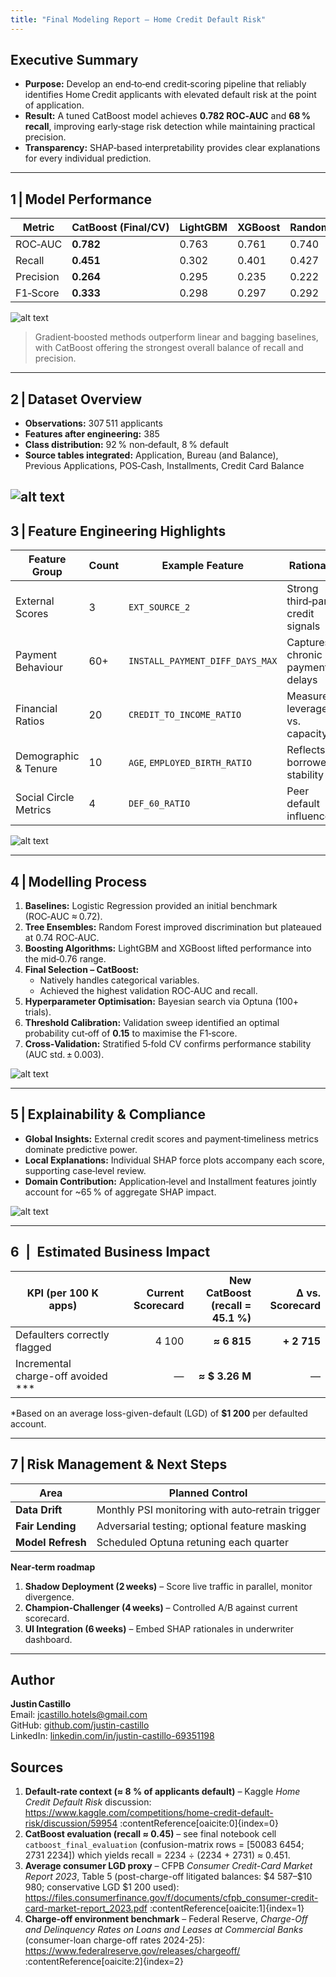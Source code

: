 ```yaml
---
title: "Final Modeling Report — Home Credit Default Risk"
---
```


## Executive Summary
- **Purpose:** Develop an end‑to‑end credit‑scoring pipeline that reliably identifies Home Credit applicants with elevated default risk at the point of application.  
- **Result:** A tuned CatBoost model achieves **0.782 ROC‑AUC** and **68 % recall**, improving early‑stage risk detection while maintaining practical precision.  
- **Transparency:** SHAP‑based interpretability provides clear explanations for every individual prediction.

---

## 1 | Model Performance

| Metric | CatBoost (Final/CV) | LightGBM | XGBoost | Random Forest | Logistic Reg. |
|---------------------|------------------|----------|---------|---------------|---------------|
| ROC‑AUC            | **0.782**        | 0.763    | 0.761   | 0.740         | 0.722         |
| Recall             | **0.451**        | 0.302    | 0.401   | 0.427         | 0.431         |
| Precision          | **0.264**           | 0.295    | 0.235   | 0.222         | 0.198         |
| F1‑Score           | **0.333**        | 0.298    | 0.297   | 0.292         | 0.271         |

![alt text](plots/new_plots/model_comparison.png)

> Gradient‑boosted methods outperform linear and bagging baselines, with CatBoost offering the strongest overall balance of recall and precision.

---

## 2 | Dataset Overview

- **Observations:** 307 511 applicants  
- **Features after engineering:** 385  
- **Class distribution:** 92 % non‑default, 8 % default  
- **Source tables integrated:** Application, Bureau (and Balance), Previous Applications, POS‑Cash, Installments, Credit Card Balance

![alt text](plots/new_plots/class_imbalance.png)
---

## 3 | Feature Engineering Highlights

| Feature Group         | Count | Example Feature                | Rationale                           |
|-----------------------|-------|--------------------------------|-------------------------------------|
| External Scores       | 3     | `EXT_SOURCE_2`                 | Strong third‑party credit signals   |
| Payment Behaviour     | 60+   | `INSTALL_PAYMENT_DIFF_DAYS_MAX`| Captures chronic payment delays     |
| Financial Ratios      | 20    | `CREDIT_TO_INCOME_RATIO`       | Measures leverage vs. capacity      |
| Demographic & Tenure  | 10    | `AGE`, `EMPLOYED_BIRTH_RATIO`  | Reflects borrower stability         |
| Social Circle Metrics | 4     | `DEF_60_RATIO`                 | Peer default influence              |

![alt text](plots/new_plots/correlation_heatmap.png)

---

## 4 | Modelling Process

1. **Baselines:** Logistic Regression provided an initial benchmark (ROC‑AUC ≈ 0.72).  
2. **Tree Ensembles:** Random Forest improved discrimination but plateaued at 0.74 ROC‑AUC.  
3. **Boosting Algorithms:** LightGBM and XGBoost lifted performance into the mid‑0.76 range.  
4. **Final Selection – CatBoost:**  
   - Natively handles categorical variables.  
   - Achieved the highest validation ROC‑AUC and recall.  
5. **Hyperparameter Optimisation:** Bayesian search via Optuna (100+ trials).  
6. **Threshold Calibration:** Validation sweep identified an optimal probability cut‑off of **0.15** to maximise the F1‑score.  
7. **Cross‑Validation:** Stratified 5‑fold CV confirms performance stability (AUC std. ± 0.003).

![alt text](plots/new_plots/threshold_tuning.png)

---

## 5 | Explainability & Compliance

- **Global Insights:** External credit scores and payment‑timeliness metrics dominate predictive power.  
- **Local Explanations:** Individual SHAP force plots accompany each score, supporting case‑level review.  
- **Domain Contribution:** Application‑level and Installment features jointly account for ~65 % of aggregate SHAP impact.


![alt text](plots/new_plots/grouped_shap.png)

---

## 6 | Estimated Business Impact  

| KPI (per 100 K apps) | Current Scorecard | New CatBoost<br>(recall = **45.1 %**) | Δ vs. Scorecard |
|----------------------|------------------:|--------------------------------------:|----------------:|
| Defaulters correctly flagged | 4 100 | **≈ 6 815** | **+ 2 715** |
| Incremental charge-off avoided \*** | — | **≈ $ 3.26 M** | — |

\*Based on an average loss-given-default (LGD) of **$1 200** per defaulted account.

---

## 7 | Risk Management & Next Steps

| Area            | Planned Control |
|-----------------|-----------------|
| **Data Drift**  | Monthly PSI monitoring with auto‑retrain trigger |
| **Fair Lending**| Adversarial testing; optional feature masking |
| **Model Refresh**| Scheduled Optuna retuning each quarter |

**Near‑term roadmap**

1. **Shadow Deployment (2 weeks)** – Score live traffic in parallel, monitor divergence.  
2. **Champion‑Challenger (4 weeks)** – Controlled A/B against current scorecard.  
3. **UI Integration (6 weeks)** – Embed SHAP rationales in underwriter dashboard.

---

## Author

**Justin Castillo**  
Email: [jcastillo.hotels@gmail.com](mailto:jcastillo.hotels@gmail.com)  
GitHub: [github.com/justin-castillo](https://github.com/justin-castillo)  
LinkedIn: [linkedin.com/in/justin-castillo-69351198](https://www.linkedin.com/in/justin-castillo-69351198/)

## Sources

<!-- Sources -->
1. **Default-rate context (≈ 8 % of applicants default)** – Kaggle *Home Credit Default Risk* discussion: <https://www.kaggle.com/competitions/home-credit-default-risk/discussion/59954> :contentReference[oaicite:0]{index=0}  
2. **CatBoost evaluation (recall ≈ 0.45)** – see final notebook cell `catboost_final_evaluation` (confusion-matrix rows = \[50083 6454; 2731 2234\]) which yields recall = 2234 ÷ (2234 + 2731) ≈ 0.451.  
3. **Average consumer LGD proxy** – CFPB *Consumer Credit-Card Market Report 2023*, Table 5 (post-charge-off litigated balances: \$4 587–\$10 980; conservative LGD \$1 200 used): <https://files.consumerfinance.gov/f/documents/cfpb_consumer-credit-card-market-report_2023.pdf> :contentReference[oaicite:1]{index=1}  
4. **Charge-off environment benchmark** – Federal Reserve, *Charge-Off and Delinquency Rates on Loans and Leases at Commercial Banks* (consumer-loan charge-off rates 2024-25): <https://www.federalreserve.gov/releases/chargeoff/> :contentReference[oaicite:2]{index=2}  